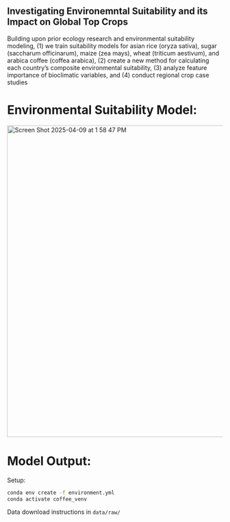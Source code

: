 ## Investigating Environemntal Suitability and its Impact on Global Top Crops

Building upon prior ecology research and environmental suitability modeling, (1) we train suitability models for asian rice (oryza sativa), sugar (saccharum officinarum), maize (zea mays), wheat (triticum aestivum), and arabica coffee (coffea arabica), (2) create a new method for calculating each country’s composite environmental suitability, (3) analyze feature importance of bioclimatic variables, and (4) conduct regional crop case studies

# Environmental Suitability Model:
<img width="727" alt="Screen Shot 2025-04-09 at 1 58 47 PM" src="https://github.com/user-attachments/assets/fff4e7a0-b048-4b0d-98fe-c3388fc4a7bb" />

# Model Output:


Setup:
```bash
conda env create -f environment.yml
conda activate coffee_venv
```

Data download instructions in `data/raw/`

